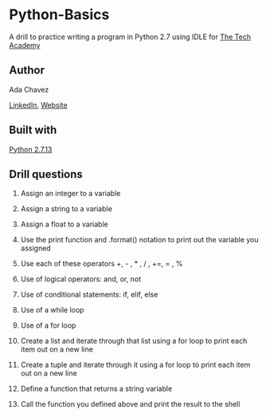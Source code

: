 # Python-Basics
A drill to practice writing a program in Python 2.7 using IDLE for [The Tech Academy](https://www.learncodinganywhere.com/)
## Author
Ada Chavez

[LinkedIn](https://www.linkedin.com/in/adachavez/), [Website](http://www.adachavez.com/)
## Built with

[Python 2.7.13](https://www.python.org/downloads/)

## Drill questions

1. Assign an integer to a variable

2. Assign a string to a variable

3. Assign a float to a variable

4. Use the print function and .format() notation to print out the variable you assigned  

5. Use each of these operators +, - , * , / , +=, ­= , %

6. Use of logical operators: and, or, not

7. Use of conditional statements: if, elif, else

8. Use of a while loop

9. Use of a for loop

10. Create a list and iterate through that list using a for loop to print each item out on a new line

11. Create a tuple and iterate through it using a for loop to print each item out on a new line

12. Define a function that returns a string variable

13. Call the function you defined above and print the result to the shell

